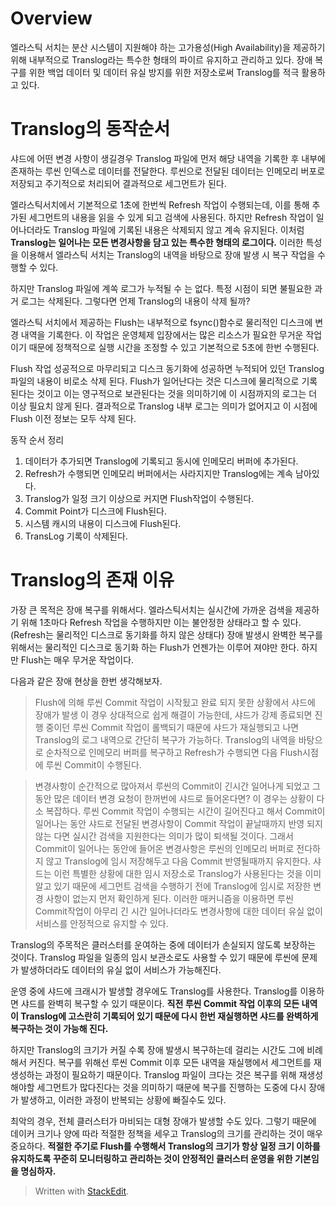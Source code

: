 # Overview

엘라스틱 서치는 분산 시스템이 지원해야 하는 고가용성(High Availability)을 제공하기 위해 내부적으로 Translog라는 특수한 형태의 파이르 유지하고 관리하고 있다. 장애 복구를 위한 백업 데이터 및 데이터 유실 방지를 위한 저장소로써 Translog를 적극 활용하고 있다. 

# Translog의 동작순서

샤드에 어떤 변경 사항이 생길경우 Translog 파일에 먼저 해당 내역을 기록한 후 내부에 존재하는 루씬 인덱스로 데이터를 전달한다. 루씬으로 전달된 데이터는 인메모리 버포로 저장되고 주기적으로 처리되어 결과적으로 세그먼트가 된다. 

엘라스틱서치에서 기본적으로 1초에 한번씩 Refresh 작업이 수행되는데, 이를 통해 추가된 세그먼트의 내용을 읽을 수 있게 되고 검색에 사용된다. 하지만 Refresh 작업이 일어나더라도 Translog 파일에 기록된 내용은 삭제되지 않고 계속 유지된다. 이처럼 **Translog는 일어나는 모든 변경사항을 담고 있는 특수한 형태의 로그이다.** 이러한 특성을 이용해서 엘라스틱 서치는 Translog의 내역을 바탕으로 장애 발생 시 복구 작업을 수행할 수 있다. 

하지만 Translog 파일에 계쏙 로그가 누적될 수 는 없다. 특정 시점이 되면 불필요한 과거 로그는 삭제된다. 그렇다면 언제 Translog의 내용이 삭제 될까?

엘라스틱 서치에서 제공하는 Flush는 내부적으로 fsync()함수로 물리적인 디스크에 변경 내역을 기록한다. 이 작업은 운영체제 입장에서는 많은 리소스가 필요한 무거운 작업이기 때문에 정책적으로 실행 시간을 조정할 수 있고 기본적으로 5초에 한번 수행된다. 

Flush 작업 성공적으로 마무리되고 디스크 동기화에 성공하면 누적되어 있던 Translog 파일의 내용이 비로소 삭제 된다. Flush가 일어난다는 것은 디스크에 물리적으로 기록된다는 것이고 이는 영구적으로 보관된다는 것을 의미하기에 이 시점까지의 로그는 더 이상 필요치 않게 된다. 결과적으로 Translog 내부 로그는 의미가 없어지고 이 시점에 Flush 이전 정보는 모두 삭제 된다. 

동작 순서 정리
1. 데이터가 추가되면 Translog에 기록되고 동시에 인메모리 버퍼에 추가된다.
2. Refresh가 수행되면 인메모리 버퍼에서는 사라지지만 Translog에는 계속 남아있다.
3. Translog가 일정 크기 이상으로 커지면 Flush작업이 수행된다.
4. Commit Point가 디스크에 Flush된다.
5. 시스템 캐시의 내용이 디스크에 Flush된다.
6. TransLog 기록이 삭제된다.

# Translog의 존재 이유

가장 큰 목적은 장애 복구를 위해서다. 엘라스틱서치는 실시간에 가까운 검색을 제공하기 위해 1초마다 Refresh 작업을 수행하지만 이는 불안정한 상태라고 할 수 있다. (Refresh는 물리적인 디스크로 동기화를 하지 않은 상태다) 
장애 발생시 완벽한 복구를 위해서는 물리적인 디스크로 동기화 하는 Flush가 언젠가는 이루어 져야만 한다. 하지만 Flush는 매우 무거운 작업이다. 

다음과 같은 장애 현상을 한번 생각해보자.

>Flush에 의해 루씬 Commit 작업이 시작됬고 완료 되지 못한 상황에서 샤드에 장애가 발생
>이 경우 상대적으로 쉽게 해결이 가능한데, 샤드가 강제 종료되면 진행 중이던 루씬 Commit 작업이 롤백되기 때문에 샤드가 재실행되고 나면 Translog의 로그 내역으로 간단히 복구가 가능하다. 
>Translog의 내역을 바탕으로 순차적으로 인메모리 버퍼를 복구하고 Refresh가 수행되면 다음 Flush시점에 루씬 Commit이 수행된다.

>변경사항이 순간적으로 많아져서 루씬의 Commit이 긴시간 일어나게 되었고 그 동안 많은 데이터 변경 요청이 한꺼번에 샤드로 들어온다면?
>이 경우는 상황이 다소 복잡하다. 루씬 Commit 작업이 수행되는 시간이 길어진다고 해서 Commit이 일어나는 동안 샤드로 전달된 변경사항이 Commit 작업이 끝날때까지 반영 되지 않는 다면 실시간 검색을 지원한다는 의미가 많이 퇴색될 것이다. 그래서 Commit이 일어나는 동안에 들어온 변경사항은 루씬의 인메모리 버퍼로 전다하지 않고 Translog에 임시 저장해두고 다음 Commit 반영될때까지 유지한다.
>샤드는 이런 특별한 상황에 대한 임시 저장소로 Translog가 사용된다는 것을 이미 알고 있기 때문에 세그먼트 검색을 수행하기 전에 Translog에 임시로 저장한 변경 사항이 없는지 먼저 확인하게 된다. 이러한 매커니즘을 이용하면 루씬 Commit작업이 아무리 긴 시간 일어나더라도 변경사항에 대한 데이터 유실 없이 서비스를 안정적으로 유지할 수 있다. 

Translog의 주목적은 클러스터를 운여하는 중에 데이터가 손실되지 않도록 보장하는 것이다. Translog 파일을 일종의 임시 보관소로도 사용할 수 있기 때문에 루씬에 문제가 발생하더라도 데이터의 유실 없이 서비스가 가능해진다. 

운영 중에 샤드에 크래시가 발생할 경우에도 Translog를 사용한다. Translog를 이용하면 샤드를 완벽히 복구할 수 있기 때문이다. **직전 루씬 Commit 작업 이후의 모든 내역이 Translog에 고스란히 기록되어 있기 때문에 다시 한번 재실행하면 샤드를 완벽하게 복구하는 것이 가능해 진다.**

하지만 Translog의 크기가 커질 수록 장애 발생시 복구하는데 걸리는 시간도 그에 비례해서 커진다. 복구를 위해선 루씬 Commit 이후 모든 내역을 재실행에서 세그먼트를 재생성하는 과정이 필요하기 때문이다. Translog 파일이 크다는 것은 복구를 위해 재생성해야할 세그먼트가 많다진다는 것을 의미하기 때문에 복구를 진행하는 도중에 다시 장애가 발생하고, 이러한 과정이 반복되는 상황에 빠질수도 있다. 

최악의 경우, 전체 클러스터가 마비되는 대형 장애가 발생할 수도 있다. 그렇기 때문에 데이커 크기나 양에 따라 적절한 정책을 세우고 Translog의 크기를 관리하는 것이 매우 중요하다. **적절한 주기로 Flush를 수행해서 Translog의 크기가 항상 일정 크기 이하를 유지하도록 꾸준히 모니터링하고 관리하는 것이 안정적인 클러스터 운영을 위한 기본임을 명심하자.** 



> Written with [StackEdit](https://stackedit.io/).
<!--stackedit_data:
eyJoaXN0b3J5IjpbLTM3MjA3Njk5MCwyMzM3MDE2MiwtNTM1NT
IxNjUxLDE4MTQyODkxMzMsMTY3NDUwNzQyOCwxNTExNTA4ODc0
XX0=
-->